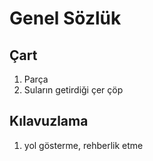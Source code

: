 # Genel Sözlük

## Çart

1. Parça
2. Suların getirdiği çer çöp

## Kılavuzlama

1. yol gösterme, rehberlik etme

